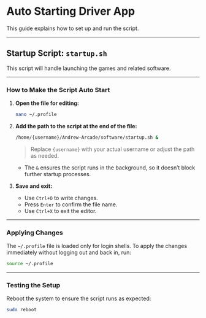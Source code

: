 # Auto Starting Driver App

This guide explains how to set up and run the script.

---

## Startup Script: `startup.sh`

This script will handle launching the games and related software.

---

### How to Make the Script Auto Start

1. **Open the file for editing:**

   ```bash
   nano ~/.profile
   ```

2. **Add the path to the script at the end of the file:**

   ```bash
   /home/{username}/Andrew-Arcade/software/startup.sh &
   ```
   > Replace `{username}` with your actual username or adjust the path as needed.

   - The `&` ensures the script runs in the background, so it doesn’t block further startup processes.

3. **Save and exit:**
   - Use `Ctrl+O` to write changes.
   - Press `Enter` to confirm the file name.
   - Use `Ctrl+X` to exit the editor.

---

### Applying Changes

The `~/.profile` file is loaded only for login shells. To apply the changes immediately without logging out and back in, run:

```bash
source ~/.profile
```

---

### Testing the Setup

Reboot the system to ensure the script runs as expected:

```bash
sudo reboot
```